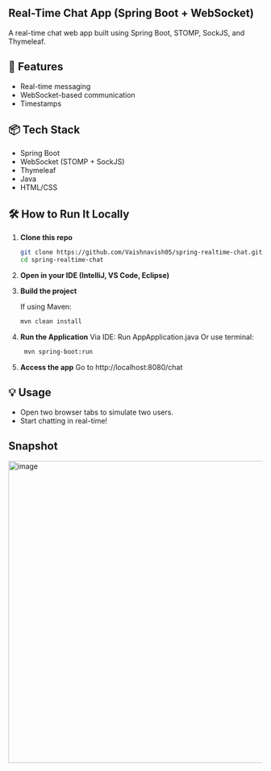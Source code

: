 ## Real-Time Chat App (Spring Boot + WebSocket)
A real-time chat web app built using Spring Boot, STOMP, SockJS, and Thymeleaf.

## 🚀 Features
- Real-time messaging
- WebSocket-based communication
- Timestamps

## 📦 Tech Stack
- Spring Boot
- WebSocket (STOMP + SockJS)
- Thymeleaf
- Java
- HTML/CSS

## 🛠️ How to Run It Locally

1. **Clone this repo**
   ```bash
   git clone https://github.com/Vaishnavish05/spring-realtime-chat.git
   cd spring-realtime-chat
2. **Open in your IDE (IntelliJ, VS Code, Eclipse)**

3. **Build the project**

   If using Maven:
   ```bash
   mvn clean install

4. **Run the Application**
   Via IDE: Run AppApplication.java
   Or use terminal:
   ```bash
    mvn spring-boot:run
6. **Access the app**
    Go to http://localhost:8080/chat

## 💡 Usage
- Open two browser tabs to simulate two users.
- Start chatting in real-time!

## Snapshot
<img width="1323" height="598" alt="image" src="https://github.com/user-attachments/assets/35d58691-93b6-49f2-ba93-21d93a096ebe" />


